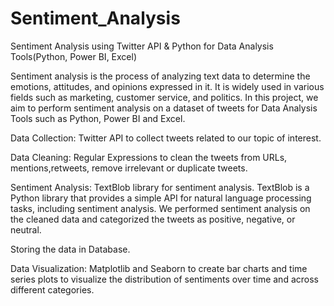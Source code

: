# Sentiment_Analysis
Sentiment Analysis using Twitter API &amp; Python for Data Analysis Tools(Python, Power BI, Excel)

Sentiment analysis is the process of analyzing text data to determine the emotions, attitudes, and opinions expressed in it. It is widely used in various fields such as marketing, customer service, and politics. In this project, we aim to perform sentiment analysis on a dataset of tweets for Data Analysis Tools such as Python, Power BI and Excel. 

Data Collection: Twitter API to collect tweets related to our topic of interest.

Data Cleaning: Regular Expressions to clean the tweets from URLs, mentions,retweets, remove irrelevant or duplicate tweets.

Sentiment Analysis: TextBlob library for sentiment analysis. TextBlob is a Python library that provides a simple API for natural language processing tasks, including sentiment analysis. We performed sentiment analysis on the cleaned data and categorized the tweets as positive, negative, or neutral.

Storing the data in Database.

Data Visualization: Matplotlib and Seaborn to create bar charts and time series plots to visualize the distribution of sentiments over time and across different categories.
